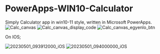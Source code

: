 # PowerApps-WIN10-Calculator
Simply Calculator app in win10-11 style, written in Microsoft PowerApps.
![Calc_canvas](https://user-images.githubusercontent.com/46298416/235436903-b5a3c175-13c2-4d00-8bcb-bf8524f45c67.jpg)
![Calc_canvas_display_code](https://user-images.githubusercontent.com/46298416/235436925-ca7be78c-4a17-4e79-82c9-3a9c2d6af50c.jpg)
![Calc_canvas_egyenlo_btn](https://user-images.githubusercontent.com/46298416/235436929-50123d14-b224-4aea-8ebb-2582f58c056d.jpg)

On IOS;

![20230501_093912000_iOS](https://user-images.githubusercontent.com/46298416/235437164-718c7baf-82ec-492c-a617-adc4ab239103.png)
![20230501_094000000_iOS](https://user-images.githubusercontent.com/46298416/235437369-460d1ddf-5d1c-41d7-87a5-cfbd31db4bf3.png)
